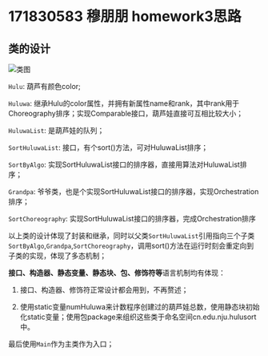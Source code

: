 # 171830583 穆朋朋 homework3思路

## 类的设计
![类图](http://www.plantuml.com/plantuml/png/VPB1KiCW48RlF0N7zf0yWUDKUr1dr8Fr1NO8JL32CWlOgTftTrEZ9TZ8hT_-_F-_DAiGWMBghN3Gw-11QQbShPjKkvTKTyccW1JbXn2IZx8GWhnboaIEnxWe5Lga2MbrN0zmiJpYGt5_1vd39f9nhHmgJ3m8tEilU4FJo03xHrQnQP7rn5Ac4p4l5A0jnGfx3wIVSRRPlGcns2-Ozyndr0svPMROWV_3khJTMbrYJ-myP9qfia6AUPd246bwwSv5JLjGkhWen4zRUV5PLMDlaQs0J3FzCCbowxeqv7c1s7cKNU-lR8kpaXi2rtYOdGTcwmv9OqlWkxqG1o6-d-C1ZED7EFsp_7knvFbnK5MNvpxQ-XJmlwvOSQLTathx1G00)

`Hulu`: 葫芦有颜色color;

`Huluwa`: 继承Hulu的color属性，并拥有新属性name和rank，其中rank用于Choreography排序；实现Comparable接口，葫芦娃直接可互相比较大小；

`HuluwaList`: 是葫芦娃的队列；

`SortHuluwaList`: 接口，有个sort()方法，可对HuluwaList排序；

`SortByAlgo`: 实现SortHuluwaList接口的排序器，直接用算法对HuluwaList排序；

`Grandpa`: 爷爷类，也是个实现SortHuluwaList接口的排序器，实现Orchestration排序；

`SortChoreography`: 实现SortHuluwaList接口的排序器，完成Orchestration排序

以上类的设计体现了封装和继承，同时以父类`SortHuluwaList`引用指向三个子类`SortByAlgo`,`Grandpa`,`SortChoreography`，调用sort()方法在运行时刻会重定向到子类的实现，体现了多态机制；

**接口、构造器、静态变量、静态块、包、修饰符等**语言机制均有体现：

1. 接口、构造器、修饰符正常设计都会用到，不再赘述；

2. 使用static变量numHuluwa来计数程序创建过的葫芦娃总数，使用静态块初始化static变量；使用包package来组织这些类于命名空间cn.edu.nju.hulusort中。

最后使用`Main`作为主类作为入口；


